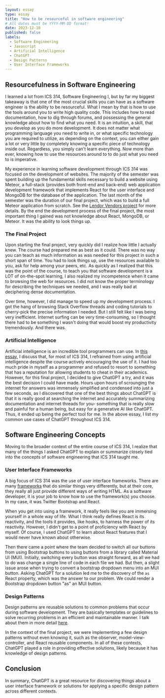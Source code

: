 ```yaml
---
layout: essay
type: essay
title: "How to be resourceful in software engineering"
# All dates must be YYYY-MM-DD format!
date: 2023-12-10
published: false
labels:
  - Software Engineering
  - Javascript
  - Artificial Intelligence
  - ChatGPT
  - Design Patterns
  - User Interface Frameworks
---
```


## Resourcefulness in Software Engineering
I learned a lot from ICS 314, Software Engineering I, but by far my biggest takeaway is that one of the most crucial skills you can have as a software engineer is the ability to be resourceful. What I mean by that is how to use the tools around you to write high quality code. This includes how to read documentation, how to dig through forums, and possessing the general knowledge about how to find what you need. It is an intuition, a skill, that you develop as you do more development. It does not matter what programming language you need to write in, or what specific technology you are required to utilize, as depending on the context, you can either gain a lot or very little by completely knowing a specific piece of technology inside out. Regardless, you simply can't learn everything. Now more than ever, knowing how to use the resources around to to do just what you need to is imperative.

My experience in learning software development through ICS 314 was focused on the development of websites. The majority of the semester was spent building up the fundamental skills necessary to build a website using Meteor, a full-stack (provides both front-end and back-end) web application development framework that implements React for the user interface and MongoDB for the database of the application. The last month of the semester was the duration of our final project, which was to build a full Meteor application from scratch. See the [Lendor Vendors project](https://choytr.github.io/projects/lendor-vendors.html) for more details. By the end the development process of the final project, the most important thing I gained was not knowledge about React, MongoDB, or Meteor. It was the ability to look things up.

### The Final Project
Upon starting the final project, very quickly did I realize how little I actually knew. The course had prepared me as best as it could. There was no way you can teach as much information as was needed for this project in such a short span of time. You had to look things up, use the resources available to you, ask for help among your peers, etc. As quickly as I realized that this was the point of the course, to teach you that software development is a LOT of on-the-spot learning, I also realized my incompetence when it came to browsing the web for resources. I did not know the proper terminology for describing the techniques we needed, and I was really bad at deciphering dense documentation.

Over time, however, I did manage to speed up my development process. I got the hang of browsing Stack Overflow threads and coding tutorials to cherry-pick the precise information I needed. But I still felt like I was being very inefficient. Internet surfing can be very time-consuming, so I thought there had to be something I wasn't doing that would boost my productivity tremendously. And there was.

### Artificial Intelligence
Artificial intelligence is an incredible tool programmers can use. In [this essay](https://choytr.github.io/essays/artificial-intelligence-not-code.html), I discuss that, for most of ICS 314, I refrained from using artificial intelligence despite the course actively encouraging the use of it. I had too much pride in myself as a programmer and refused to resort to something that has a reputation for allowing students to cheat in their academics. However, for this final project, I decided to give ChatGPT a try, and it was the best decision I could have made. Hours upon hours of scrounging the internet for answers was immensely simplified and condensed into just a few seconds, as I discovered that one of the best things about ChatGPT is that it is really good at searching the internet and accurately summarizing documentation and internet threads for you- something that is really slow and painful for a human being, but easy for a generative AI like ChatGPT. Thus, it ended up being the perfect tool for me. In the above essay, I list my common use cases of ChatGPT throughout ICS 314.

## Software Engineering Concepts
Moving to the broader context of the entire course of ICS 314, I realize that many of the things I asked ChatGPT to explain or summarize closely tied into the concepts of software engineering that ICS 314 taught me.

### User Interface Frameworks
A big focus of ICS 314 was the use of user interface frameworks. There are many [frameworks](https://choytr.github.io/essays/tools.html) that do similar things very differently, but at their core, they really all just provide different ways of writing HTML. As a software developer, it is your job to know how to use the framework(s) you choose. In my case, it was Twitter Bootstrap and React.

When you get into using a framework, it really feels like you are immersing yourself in a whole way of life. What I think really defines React is its reactivity, and the tools it provides, like hooks, to harness the power of its reactivity. However, I didn't get to a point of proficiency with React by myself. Of course, I used ChatGPT to learn about React features that I would never have known about otherwise.

Then there came a point where the team decided to switch all our buttons from using Bootstrap buttons to using buttons from a library called Material UI (MUI). Initially, switching every button was straight forward, as all we had to do was change a single line of code in each file we had. But then, a slight issue arose when trying to convert a bootstrap dropdown menu into an MUI button. Asking ChatGPT for a solution led me to the discovery of the `as` React property, which was the answer to our problem. We could render a Bootstrap dropdown button "as" an MUI button.


### Design Patterns
Design patterns are reusable solutions to common problems that occur during software development. They are basically templates or guidelines to solve recurring problems in an efficient and maintainable manner. I talk about them in more detail [here](https://choytr.github.io/essays/applying-design-patterns.html).

In the context of the final project, we were implementing a few design patterns without even knowing it, such as the observer, model-view-controller, and React reusable components. In all of these contexts, ChatGPT played a role in providing effective solutions, likely because it has knowledge of design patterns.

## Conclusion
In summary, ChatGPT is a great resource for discovering things about a user interface framework or solutions for applying a specific design pattern across different contexts.